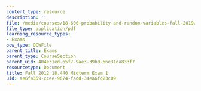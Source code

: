 ```yaml
---
content_type: resource
description: ''
file: /media/courses/18-600-probability-and-random-variables-fall-2019/ae6f4359ccee9674fadd34ea6fd23c09_MIT18_600F19_mid1_2012.pdf
file_type: application/pdf
learning_resource_types:
- Exams
ocw_type: OCWFile
parent_title: Exams
parent_type: CourseSection
parent_uid: 404e31ed-65f7-9ae3-39b0-66e31da833f7
resourcetype: Document
title: Fall 2012 18.440 Midterm Exam 1
uid: ae6f4359-ccee-9674-fadd-34ea6fd23c09
---
```

